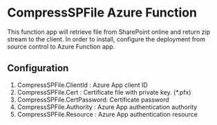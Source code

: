 # CompressSPFile Azure Function
This function app will retrieve file from SharePoint online and return zip stream to the client.
In order to install, configure the deployment from source control to Azure Function app.

## Configuration
1. CompressSPFile.ClientId : Azure App client ID
2. CompressSPFile.Cert : Certificate file with private key. (*.pfx)
3. CompressSPFile.CertPassword: Certificate password
4. CompressSPFile.Authority : Azure App authentication authority
5. CompressSPFile.Resource : Azure App authentication resource
